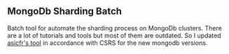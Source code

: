 ## MongoDb Sharding Batch

Batch tool for automate the sharding process on MongoDb clusters. There are a lot of tutorials and tools but most of them are outdated. So I updated [asicfr's tool](https://github.com/asicfr/mongoDBonWindows) in accordance with CSRS for the new mongodb versions.
